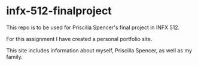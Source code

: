# infx-512-finalproject

This repo is to be used for Priscilla Spencer's final project in INFX 512.

For this assignment I have created a personal portfolio site.

This site includes information about myself, Priscilla Spencer, as well as my family.
